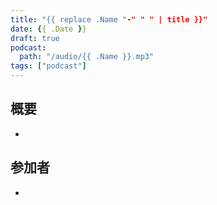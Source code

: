 ```yaml
---
title: "{{ replace .Name "-" " " | title }}"
date: {{ .Date }}
draft: true
podcast:
  path: "/audio/{{ .Name }}.mp3"
tags: ["podcast"]  
---
```


## 概要
*

## 参加者
*
